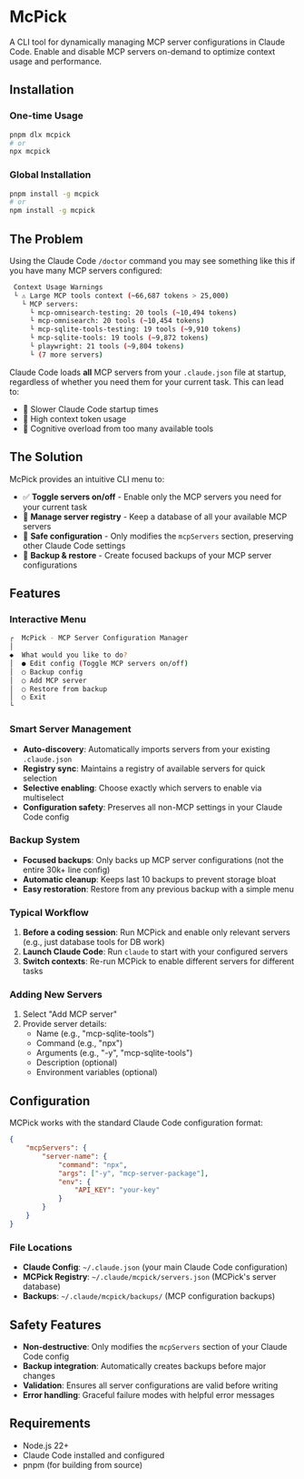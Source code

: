 # McPick

A CLI tool for dynamically managing MCP server configurations in
Claude Code. Enable and disable MCP servers on-demand to optimize
context usage and performance.

## Installation

### One-time Usage

```bash
pnpm dlx mcpick
# or
npx mcpick
```

### Global Installation

```bash
pnpm install -g mcpick
# or
npm install -g mcpick
```

## The Problem

Using the Claude Code `/doctor` command you may see something like
this if you have many MCP servers configured:

```bash
 Context Usage Warnings
 └ ⚠ Large MCP tools context (~66,687 tokens > 25,000)
   └ MCP servers:
     └ mcp-omnisearch-testing: 20 tools (~10,494 tokens)
     └ mcp-omnisearch: 20 tools (~10,454 tokens)
     └ mcp-sqlite-tools-testing: 19 tools (~9,910 tokens)
     └ mcp-sqlite-tools: 19 tools (~9,872 tokens)
     └ playwright: 21 tools (~9,804 tokens)
     └ (7 more servers)
```

Claude Code loads **all** MCP servers from your `.claude.json` file at
startup, regardless of whether you need them for your current task.
This can lead to:

- 🐌 Slower Claude Code startup times
- 💾 High context token usage
- 🧠 Cognitive overload from too many available tools

## The Solution

McPick provides an intuitive CLI menu to:

- ✅ **Toggle servers on/off** - Enable only the MCP servers you need
  for your current task
- 📁 **Manage server registry** - Keep a database of all your
  available MCP servers
- 🔄 **Safe configuration** - Only modifies the `mcpServers` section,
  preserving other Claude Code settings
- 💾 **Backup & restore** - Create focused backups of your MCP server
  configurations

## Features

### Interactive Menu

```bash
┌  McPick - MCP Server Configuration Manager
│
◆  What would you like to do?
│  ● Edit config (Toggle MCP servers on/off)
│  ○ Backup config
│  ○ Add MCP server
│  ○ Restore from backup
│  ○ Exit
└
```

### Smart Server Management

- **Auto-discovery**: Automatically imports servers from your existing
  `.claude.json`
- **Registry sync**: Maintains a registry of available servers for
  quick selection
- **Selective enabling**: Choose exactly which servers to enable via
  multiselect
- **Configuration safety**: Preserves all non-MCP settings in your
  Claude Code config

### Backup System

- **Focused backups**: Only backs up MCP server configurations (not
  the entire 30k+ line config)
- **Automatic cleanup**: Keeps last 10 backups to prevent storage
  bloat
- **Easy restoration**: Restore from any previous backup with a simple
  menu

### Typical Workflow

1. **Before a coding session**: Run MCPick and enable only relevant
   servers (e.g., just database tools for DB work)
2. **Launch Claude Code**: Run `claude` to start with your configured
   servers
3. **Switch contexts**: Re-run MCPick to enable different servers for
   different tasks

### Adding New Servers

1. Select "Add MCP server"
2. Provide server details:
   - Name (e.g., "mcp-sqlite-tools")
   - Command (e.g., "npx")
   - Arguments (e.g., "-y", "mcp-sqlite-tools")
   - Description (optional)
   - Environment variables (optional)

## Configuration

MCPick works with the standard Claude Code configuration format:

```json
{
	"mcpServers": {
		"server-name": {
			"command": "npx",
			"args": ["-y", "mcp-server-package"],
			"env": {
				"API_KEY": "your-key"
			}
		}
	}
}
```

### File Locations

- **Claude Config**: `~/.claude.json` (your main Claude Code
  configuration)
- **MCPick Registry**: `~/.claude/mcpick/servers.json` (MCPick's
  server database)
- **Backups**: `~/.claude/mcpick/backups/` (MCP configuration backups)

## Safety Features

- **Non-destructive**: Only modifies the `mcpServers` section of your
  Claude Code config
- **Backup integration**: Automatically creates backups before major
  changes
- **Validation**: Ensures all server configurations are valid before
  writing
- **Error handling**: Graceful failure modes with helpful error
  messages

## Requirements

- Node.js 22+
- Claude Code installed and configured
- pnpm (for building from source)
